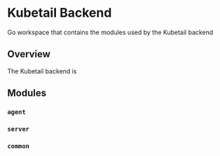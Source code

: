 # Kubetail Backend

Go workspace that contains the modules used by the Kubetail backend

## Overview

The Kubetail backend is 

## Modules

### `agent`

### `server`

### `common`
